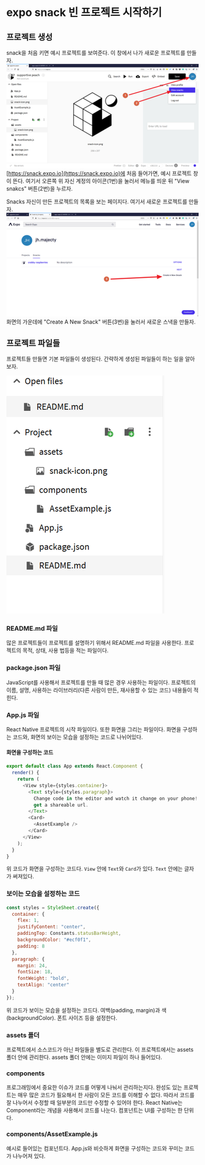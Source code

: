 # expo snack 빈 프로젝트 시작하기

## 프로젝트 생성

snack을 처음 키면 예시 프로젝트를 보여준다. 이 창에서 나가 새로운 프로젝트를 만들자.
![시작화면에서 view snacks로](./snack-first-view-snacks.png)
[https://snack.expo.io](https://snack.expo.io)에 처음 들어가면, 예시 프로젝트 창이 뜬다.
여기서 오른쪽 위 자신 계정의 아이콘(1번)을 눌러서 메뉴를 띄운 뒤 "View snakcs" 버튼(2번)을 누르자.

Snacks 자신이 만든 프로젝트의 목록을 보는 페이지다. 여기서 새로운 프로젝트를 만들자.
![snacks 페이지에서 새로운 snack 만들기](./snacks-new.png)
화면의 가운데에 "Create A New Snack" 버튼(3번)을 눌러서 새로운 스낵을 만들자.

## 프로젝트 파일들

프로젝트들 만들면 기본 파일들이 생성된다. 간략하게 생성된 파일들이 하는 일을 알아보자.

![생성된 파일들](./snack-project.png)

### README.md 파일

많은 프로젝트들이 프로젝트를 설명하기 위해서 README.md 파일을 사용한다.
프로젝트의 목적, 상태, 사용 법등을 적는 파일이다.

### package.json 파일

JavaScript를 사용해서 프로젝트를 만들 때 많은 경우 사용하는 파일이다.
프로젝트의 이름, 설명, 사용하는 라이브러리(다른 사람이 만든, 재사용할 수 있는 코드) 내용들이 적힌다.

### App.js 파일

React Native 프로젝트의 시작 파일이다. 또한 화면을 그리는 파일이다.
화면을 구성하는 코드와, 화면의 보이는 모습을 설정하는 코드로 나뉘어있다.

#### 화면을 구성하는 코드

```js
export default class App extends React.Component {
  render() {
    return (
      <View style={styles.container}>
        <Text style={styles.paragraph}>
          Change code in the editor and watch it change on your phone! Save to
          get a shareable url.
        </Text>
        <Card>
          <AssetExample />
        </Card>
      </View>
    );
  }
}
```

위 코드가 화면을 구성하는 코드다. `View` 안에 `Text`와 `Card`가 있다. `Text` 안에는 글자가 써져있다.

### 보이는 모습을 설정하는 코드

```js
const styles = StyleSheet.create({
  container: {
    flex: 1,
    justifyContent: "center",
    paddingTop: Constants.statusBarHeight,
    backgroundColor: "#ecf0f1",
    padding: 8
  },
  paragraph: {
    margin: 24,
    fontSize: 18,
    fontWeight: "bold",
    textAlign: "center"
  }
});
```

위 코드가 보이는 모습을 설정하는 코드다. 여백(padding, margin)과 색(backgroundColor). 폰트 사이즈 등을 설정한다.

### assets 폴더

프로젝트에서 소스코드가 아닌 파일들을 별도로 관리한다. 이 프로젝트에서는 assets 폴더 안에 관리한다.
assets 폴더 안에는 이미지 파일이 하나 들어있다.

### components

프로그래밍에서 중요한 이슈가 코드를 어떻게 나눠서 관리하는지다.
완성도 있는 프로젝트는 매우 많은 코드가 필요해서 한 사람이 모든 코드를 이해할 수 없다.
따라서 코드를 잘 나누어서 수정할 때 일부분의 코드만 수정할 수 있어야 한다.
React Native는 Component라는 개념을 사용해서 코드를 나눈다.
컴포넌트는 UI를 구성하는 한 단위다.

### components/AssetExample.js

예시로 들어있는 컴포넌트다. App.js와 비슷하게 화면을 구성하는 코드와 꾸미는 코드가 나누어져 있다.
